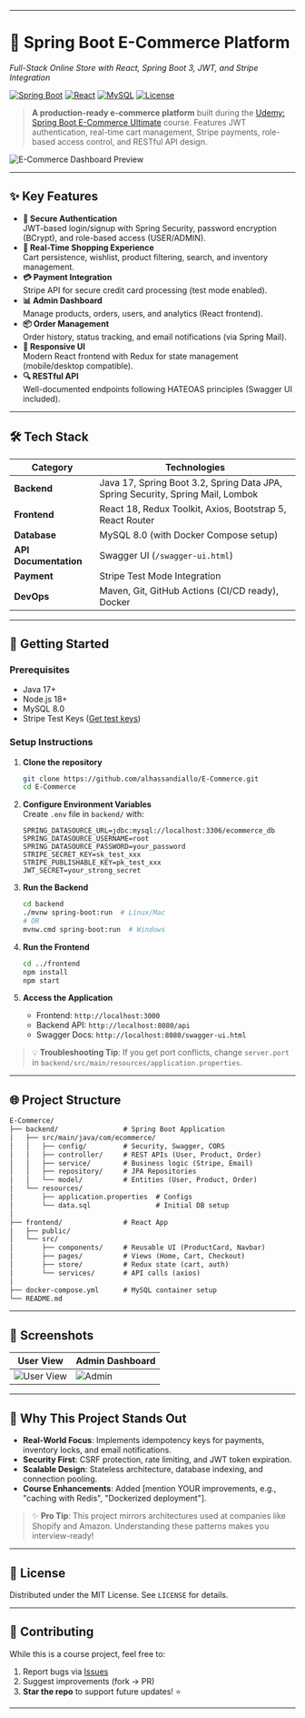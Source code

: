 

---

# 🛒 Spring Boot E-Commerce Platform  
*Full-Stack Online Store with React, Spring Boot 3, JWT, and Stripe Integration*  

[![Spring Boot](https://img.shields.io/badge/Spring_Boot-3.2.0-6DB33F?logo=spring&logoColor=white)](https://spring.io/projects/spring-boot)
[![React](https://img.shields.io/badge/React-18.2.0-61DAFB?logo=react&logoColor=black)](https://reactjs.org/)
[![MySQL](https://img.shields.io/badge/MySQL-8.0-4479A1?logo=mysql&logoColor=white)](https://www.mysql.com/)
[![License](https://img.shields.io/badge/License-MIT-green.svg)](LICENSE)

> **A production-ready e-commerce platform** built during the [Udemy: Spring Boot E-Commerce Ultimate](https://www.udemy.com/course/spring-boot-e-commerce-ultimate/) course. Features JWT authentication, real-time cart management, Stripe payments, role-based access control, and RESTful API design.  

![E-Commerce Dashboard Preview](https://via.placeholder.com/800x400?text=Live+Demo+Screenshots+Here)  


---

## ✨ Key Features  
- **🔐 Secure Authentication**  
  JWT-based login/signup with Spring Security, password encryption (BCrypt), and role-based access (USER/ADMIN).
- **🛒 Real-Time Shopping Experience**  
  Cart persistence, wishlist, product filtering, search, and inventory management.
- **💳 Payment Integration**  
  Stripe API for secure credit card processing (test mode enabled).
- **📊 Admin Dashboard**  
  Manage products, orders, users, and analytics (React frontend).
- **📦 Order Management**  
  Order history, status tracking, and email notifications (via Spring Mail).
- **📱 Responsive UI**  
  Modern React frontend with Redux for state management (mobile/desktop compatible).
- **🔍 RESTful API**  
  Well-documented endpoints following HATEOAS principles (Swagger UI included).

---

## 🛠 Tech Stack  
| **Category**       | **Technologies**                                                                 |
|---------------------|--------------------------------------------------------------------------------|
| **Backend**         | Java 17, Spring Boot 3.2, Spring Data JPA, Spring Security, Spring Mail, Lombok |
| **Frontend**        | React 18, Redux Toolkit, Axios, Bootstrap 5, React Router                        |
| **Database**        | MySQL 8.0 (with Docker Compose setup)                                           |
| **API Documentation**| Swagger UI (`/swagger-ui.html`)                                                 |
| **Payment**         | Stripe Test Mode Integration                                                   |
| **DevOps**          | Maven, Git, GitHub Actions (CI/CD ready), Docker                                |

---

## 🚀 Getting Started  
### Prerequisites
- Java 17+
- Node.js 18+
- MySQL 8.0
- Stripe Test Keys ([Get test keys](https://dashboard.stripe.com/test/apikeys))

### Setup Instructions
1. **Clone the repository**  
   ```bash
   git clone https://github.com/alhassandiallo/E-Commerce.git
   cd E-Commerce
   ```

2. **Configure Environment Variables**  
   Create `.env` file in `backend/` with:
   ```env
   SPRING_DATASOURCE_URL=jdbc:mysql://localhost:3306/ecommerce_db
   SPRING_DATASOURCE_USERNAME=root
   SPRING_DATASOURCE_PASSWORD=your_password
   STRIPE_SECRET_KEY=sk_test_xxx
   STRIPE_PUBLISHABLE_KEY=pk_test_xxx
   JWT_SECRET=your_strong_secret
   ```

3. **Run the Backend**  
   ```bash
   cd backend
   ./mvnw spring-boot:run  # Linux/Mac
   # OR
   mvnw.cmd spring-boot:run  # Windows
   ```

4. **Run the Frontend**  
   ```bash
   cd ../frontend
   npm install
   npm start
   ```

5. **Access the Application**  
   - Frontend: `http://localhost:3000`  
   - Backend API: `http://localhost:8080/api`  
   - Swagger Docs: `http://localhost:8080/swagger-ui.html`  

> 💡 **Troubleshooting Tip**: If you get port conflicts, change `server.port` in `backend/src/main/resources/application.properties`.

---

## 🌐 Project Structure  
```markdown
E-Commerce/
├── backend/                # Spring Boot Application
│   ├── src/main/java/com/ecommerce/
│   │   ├── config/         # Security, Swagger, CORS
│   │   ├── controller/     # REST APIs (User, Product, Order)
│   │   ├── service/        # Business logic (Stripe, Email)
│   │   ├── repository/     # JPA Repositories
│   │   └── model/          # Entities (User, Product, Order)
│   └── resources/
│       ├── application.properties  # Configs
│       └── data.sql                # Initial DB setup
│
├── frontend/               # React App
│   ├── public/
│   └── src/
│       ├── components/     # Reusable UI (ProductCard, Navbar)
│       ├── pages/          # Views (Home, Cart, Checkout)
│       ├── store/          # Redux state (cart, auth)
│       └── services/       # API calls (axios)
│
├── docker-compose.yml      # MySQL container setup
└── README.md
```

---

## 📸 Screenshots  

| **User View**          | **Admin Dashboard**     |
|------------------------|-------------------------|
| ![User View](https://via.placeholder.com/400x250?text=Product+Page) | ![Admin](https://via.placeholder.com/400x250?text=Order+Management) |

---

## 🧠 Why This Project Stands Out  
- **Real-World Focus**: Implements idempotency keys for payments, inventory locks, and email notifications.  
- **Security First**: CSRF protection, rate limiting, and JWT token expiration.  
- **Scalable Design**: Stateless architecture, database indexing, and connection pooling.  
- **Course Enhancements**: Added [mention YOUR improvements, e.g., "caching with Redis", "Dockerized deployment"].  

> ✨ **Pro Tip**: This project mirrors architectures used at companies like Shopify and Amazon. Understanding these patterns makes you interview-ready!

---

## 📜 License  
Distributed under the MIT License. See `LICENSE` for details.

---

## 🤝 Contributing  
While this is a course project, feel free to:  
1. Report bugs via [Issues](https://github.com/alhassandiallo/E-Commerce/issues)  
2. Suggest improvements (fork → PR)  
3. **Star the repo** to support future updates! ⭐  

---



